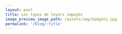 ```yaml
---
layout: post
title: Les types de loyers impayés
image_preview_image_path: /assets/img/Gadgets.jpg
permalink: '/blog/:title'
---
```

